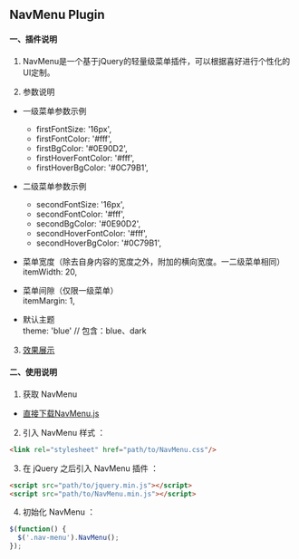 ## NavMenu Plugin

#### 一、插件说明
1. NavMenu是一个基于jQuery的轻量级菜单插件，可以根据喜好进行个性化的UI定制。  

2. 参数说明  
  - 一级菜单参数示例
    - firstFontSize: '16px',  
    - firstFontColor: '#fff',  
    - firstBgColor: '#0E90D2',  
    - firstHoverFontColor: '#fff',  
    - firstHoverBgColor: '#0C79B1',

  - 二级菜单参数示例
    - secondFontSize: '16px',  
    - secondFontColor: '#fff',  
    - secondBgColor: '#0E90D2',  
    - secondHoverFontColor: '#fff',  
    - secondHoverBgColor: '#0C79B1',

  - 菜单宽度（除去自身内容的宽度之外，附加的横向宽度。一二级菜单相同）  
    itemWidth: 20,

  - 菜单间隙（仅限一级菜单）  
    itemMargin: 1,

  - 默认主题  
  theme: 'blue'     // 包含：blue、dark

3. [效果展示](http://dreamon324.github.io/JSLibs/NavMenu/demo.html)

#### 二、使用说明
1. 获取 NavMenu
- [直接下载NavMenu.js](https://raw.githubusercontent.com/DreamOn324/JavaScriptLibs/master/NavMenu/src/NavMenu.js)

2. 引入 NavMenu 样式 ：
  ```html
  <link rel="stylesheet" href="path/to/NavMenu.css"/>
  ```
  
3. 在 jQuery 之后引入 NavMenu 插件 ：
  ```html
  <script src="path/to/jquery.min.js"></script>
  <script src="path/to/NavMenu.min.js"></script>
  ```
  
4. 初始化 NavMenu ：
  ```js
  $(function() {
    $('.nav-menu').NavMenu();
  });
  ```
